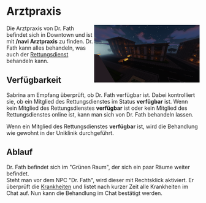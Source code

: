 # Arztpraxis

<img align="right" width="275" height="150" src="../../../assets/image/orte/Arztpraxis.png"> 

Die Arztpraxis von Dr. Fath befindet sich in Downtown und ist mit **/navi Arztpraxis** zu finden. Dr. Fath kann alles behandeln, was auch der [Rettungsdienst](../../pages/fraktionen/rettungsdienst.md) behandeln kann. 

## Verfügbarkeit 

Sabrina am Empfang überprüft, ob Dr. Fath verfügbar ist. Dabei kontrolliert sie, ob ein Mitglied des Rettungsdienstes im Status **verfügbar** ist. Wenn kein Mitglied des Rettungsdienstes **verfügbar** ist oder kein Mitglied des Rettungsdienstes online ist, kann man sich von Dr. Fath behandeln lassen. 

Wenn ein Mitglied des Rettungsdienstes **verfügbar** ist, wird die Behandlung wie gewohnt in der Uniklinik durchgeführt.

## Ablauf

Dr. Fath befindet sich im "Grünen Raum", der sich ein paar Räume weiter befindet.  
Steht man vor dem NPC "Dr. Fath", wird dieser mit Rechtsklick aktiviert. Er überprüft die [Krankheiten](../../pages/krankheiten/gesundheit.md) und listet nach kurzer Zeit alle Krankheiten im Chat auf. Nun kann die Behandlung im Chat bestätigt werden.
